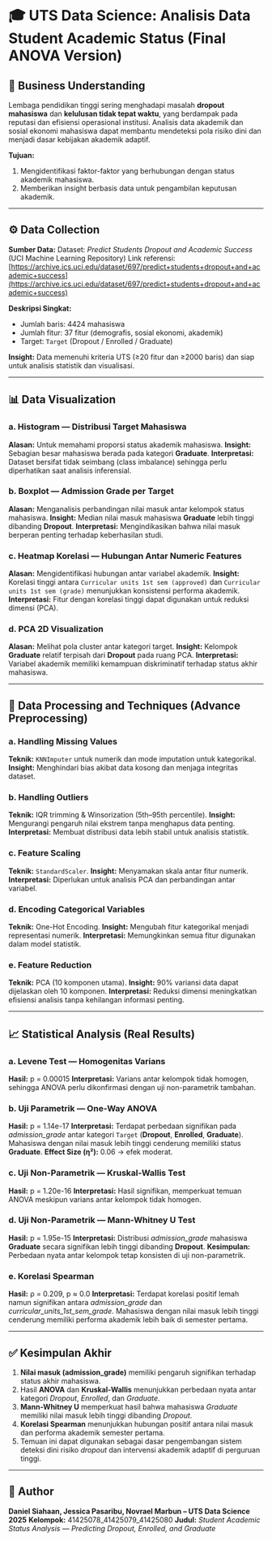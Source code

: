 # 🎓 UTS Data Science: Analisis Data Student Academic Status (Final ANOVA Version)

## 🧠 Business Understanding

Lembaga pendidikan tinggi sering menghadapi masalah **dropout mahasiswa** dan **kelulusan tidak tepat waktu**, yang berdampak pada reputasi dan efisiensi operasional institusi. Analisis data akademik dan sosial ekonomi mahasiswa dapat membantu mendeteksi pola risiko dini dan menjadi dasar kebijakan akademik adaptif.

**Tujuan:**

1. Mengidentifikasi faktor-faktor yang berhubungan dengan status akademik mahasiswa.
2. Memberikan insight berbasis data untuk pengambilan keputusan akademik.

---

## ⚙️ Data Collection

**Sumber Data:**
Dataset: *Predict Students Dropout and Academic Success* (UCI Machine Learning Repository)
Link referensi: [https://archive.ics.uci.edu/dataset/697/predict+students+dropout+and+academic+success](https://archive.ics.uci.edu/dataset/697/predict+students+dropout+and+academic+success)

**Deskripsi Singkat:**

* Jumlah baris: 4424 mahasiswa
* Jumlah fitur: 37 fitur (demografis, sosial ekonomi, akademik)
* Target: `Target` (Dropout / Enrolled / Graduate)

**Insight:**
Data memenuhi kriteria UTS (≥20 fitur dan ≥2000 baris) dan siap untuk analisis statistik dan visualisasi.

---

## 📊 Data Visualization

### a. Histogram — Distribusi Target Mahasiswa

**Alasan:** Untuk memahami proporsi status akademik mahasiswa.
**Insight:** Sebagian besar mahasiswa berada pada kategori **Graduate**.
**Interpretasi:** Dataset bersifat tidak seimbang (class imbalance) sehingga perlu diperhatikan saat analisis inferensial.

### b. Boxplot — Admission Grade per Target

**Alasan:** Menganalisis perbandingan nilai masuk antar kelompok status mahasiswa.
**Insight:** Median nilai masuk mahasiswa **Graduate** lebih tinggi dibanding **Dropout**.
**Interpretasi:** Mengindikasikan bahwa nilai masuk berperan penting terhadap keberhasilan studi.

### c. Heatmap Korelasi — Hubungan Antar Numeric Features

**Alasan:** Mengidentifikasi hubungan antar variabel akademik.
**Insight:** Korelasi tinggi antara `Curricular units 1st sem (approved)` dan `Curricular units 1st sem (grade)` menunjukkan konsistensi performa akademik.
**Interpretasi:** Fitur dengan korelasi tinggi dapat digunakan untuk reduksi dimensi (PCA).

### d. PCA 2D Visualization

**Alasan:** Melihat pola cluster antar kategori target.
**Insight:** Kelompok **Graduate** relatif terpisah dari **Dropout** pada ruang PCA.
**Interpretasi:** Variabel akademik memiliki kemampuan diskriminatif terhadap status akhir mahasiswa.

---

## 🧹 Data Processing and Techniques (Advance Preprocessing)

### a. Handling Missing Values

**Teknik:** `KNNImputer` untuk numerik dan mode imputation untuk kategorikal.
**Insight:** Menghindari bias akibat data kosong dan menjaga integritas dataset.

### b. Handling Outliers

**Teknik:** IQR trimming & Winsorization (5th–95th percentile).
**Insight:** Mengurangi pengaruh nilai ekstrem tanpa menghapus data penting.
**Interpretasi:** Membuat distribusi data lebih stabil untuk analisis statistik.

### c. Feature Scaling

**Teknik:** `StandardScaler`.
**Insight:** Menyamakan skala antar fitur numerik.
**Interpretasi:** Diperlukan untuk analisis PCA dan perbandingan antar variabel.

### d. Encoding Categorical Variables

**Teknik:** One-Hot Encoding.
**Insight:** Mengubah fitur kategorikal menjadi representasi numerik.
**Interpretasi:** Memungkinkan semua fitur digunakan dalam model statistik.

### e. Feature Reduction

**Teknik:** PCA (10 komponen utama).
**Insight:** 90% variansi data dapat dijelaskan oleh 10 komponen.
**Interpretasi:** Reduksi dimensi meningkatkan efisiensi analisis tanpa kehilangan informasi penting.

---

## 📈 Statistical Analysis (Real Results)

### a. Levene Test — Homogenitas Varians

**Hasil:** p = 0.00015
**Interpretasi:** Varians antar kelompok tidak homogen, sehingga ANOVA perlu dikonfirmasi dengan uji non-parametrik tambahan.

### b. Uji Parametrik — One-Way ANOVA

**Hasil:** p = 1.14e-17
**Interpretasi:** Terdapat perbedaan signifikan pada *admission_grade* antar kategori `Target` (**Dropout**, **Enrolled**, **Graduate**).
Mahasiswa dengan nilai masuk lebih tinggi cenderung memiliki status **Graduate**.
**Effect Size (η²):** 0.06 → efek moderat.

### c. Uji Non-Parametrik — Kruskal-Wallis Test

**Hasil:** p = 1.20e-16
**Interpretasi:** Hasil signifikan, memperkuat temuan ANOVA meskipun varians antar kelompok tidak homogen.

### d. Uji Non-Parametrik — Mann-Whitney U Test

**Hasil:** p = 1.95e-15
**Interpretasi:** Distribusi *admission_grade* mahasiswa **Graduate** secara signifikan lebih tinggi dibanding **Dropout**.
**Kesimpulan:** Perbedaan nyata antar kelompok tetap konsisten di uji non-parametrik.

### e. Korelasi Spearman

**Hasil:** ρ = 0.209, p ≈ 0.0
**Interpretasi:** Terdapat korelasi positif lemah namun signifikan antara *admission_grade* dan *curricular_units_1st_sem_grade*.
Mahasiswa dengan nilai masuk lebih tinggi cenderung memiliki performa akademik lebih baik di semester pertama.

---

## ✅ Kesimpulan Akhir

1. **Nilai masuk (admission_grade)** memiliki pengaruh signifikan terhadap status akhir mahasiswa.
2. Hasil **ANOVA** dan **Kruskal-Wallis** menunjukkan perbedaan nyata antar kategori *Dropout*, *Enrolled*, dan *Graduate*.
3. **Mann-Whitney U** memperkuat hasil bahwa mahasiswa *Graduate* memiliki nilai masuk lebih tinggi dibanding *Dropout*.
4. **Korelasi Spearman** menunjukkan hubungan positif antara nilai masuk dan performa akademik semester pertama.
5. Temuan ini dapat digunakan sebagai dasar pengembangan sistem deteksi dini risiko *dropout* dan intervensi akademik adaptif di perguruan tinggi.

---

## 👥 Author

**Daniel Siahaan, Jessica Pasaribu, Novrael Marbun – UTS Data Science 2025**
**Kelompok:** 41425078_41425079_41425080
**Judul:** *Student Academic Status Analysis — Predicting Dropout, Enrolled, and Graduate*
